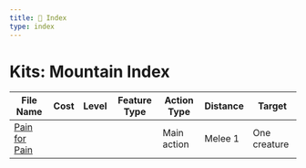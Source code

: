 ```yaml
---
title: 📑 Index
type: index
---
```


# Kits: Mountain Index

| File Name                             | Cost | Level | Feature Type | Action Type | Distance | Target       |
| ------------------------------------- | ---- | ----- | ------------ | ----------- | -------- | ------------ |
| [Pain for Pain](../Pain%20for%20Pain) |      |       |              | Main action | Melee 1  | One creature |

